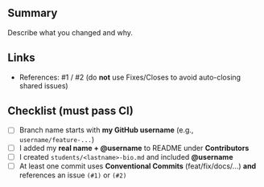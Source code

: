 ## Summary
Describe what you changed and why.

## Links
- References: #1 / #2 (do **not** use Fixes/Closes to avoid auto-closing shared issues)

## Checklist (must pass CI)
- [ ] Branch name starts with **my GitHub username** (e.g., `username/feature-...`)
- [ ] I added my **real name + @username** to README under **Contributors**
- [ ] I created `students/<lastname>-bio.md` and included **@username**
- [ ] At least one commit uses **Conventional Commits** (feat/fix/docs/...) **and** references an issue `(#1)` or `(#2)`
